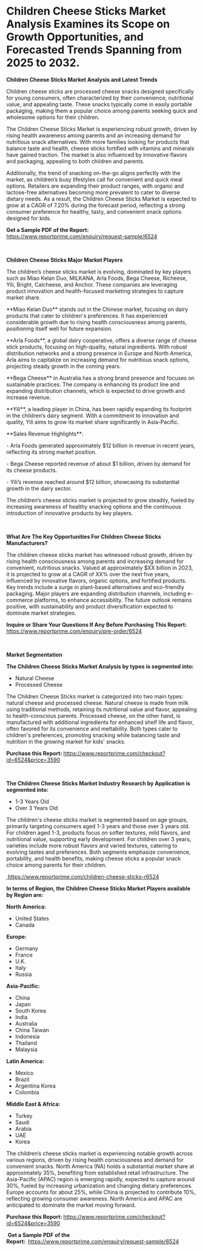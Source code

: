 <p><h1>Children Cheese Sticks Market Analysis Examines its Scope on Growth Opportunities, and Forecasted Trends Spanning from 2025 to 2032.</h1></p><p><strong>Children Cheese Sticks Market Analysis and Latest Trends</strong></p>
<p><p>Children cheese sticks are processed cheese snacks designed specifically for young consumers, often characterized by their convenience, nutritional value, and appealing taste. These snacks typically come in easily portable packaging, making them a popular choice among parents seeking quick and wholesome options for their children.</p><p>The Children Cheese Sticks Market is experiencing robust growth, driven by rising health awareness among parents and an increasing demand for nutritious snack alternatives. With more families looking for products that balance taste and health, cheese sticks fortified with vitamins and minerals have gained traction. The market is also influenced by innovative flavors and packaging, appealing to both children and parents.</p><p>Additionally, the trend of snacking on-the-go aligns perfectly with the market, as children’s busy lifestyles call for convenient and quick meal options. Retailers are expanding their product ranges, with organic and lactose-free alternatives becoming more prevalent to cater to diverse dietary needs. As a result, the Children Cheese Sticks Market is expected to grow at a CAGR of 7.20% during the forecast period, reflecting a strong consumer preference for healthy, tasty, and convenient snack options designed for kids.</p></p>
<p><strong>Get a Sample PDF of the Report:&nbsp;</strong> <a href="https://www.reportprime.com/enquiry/request-sample/6524?utm_campaign=4440&utm_medium=2&utm_source=Github&utm_content=ia&utm_term=15052025&utm_id=children-cheese-sticks">https://www.reportprime.com/enquiry/request-sample/6524</a></p>
<p>&nbsp;</p>
<p><strong>Children Cheese Sticks Major Market Players</strong></p>
<p><p>The children’s cheese sticks market is evolving, dominated by key players such as Miao Kelan Duo, MILKANA, Arla Foods, Bega Cheese, Richeese, Yili, Bright, Calcheese, and Anchor. These companies are leveraging product innovation and health-focused marketing strategies to capture market share.</p><p>**Miao Kelan Duo** stands out in the Chinese market, focusing on dairy products that cater to children's preferences. It has experienced considerable growth due to rising health consciousness among parents, positioning itself well for future expansion.</p><p>**Arla Foods**, a global dairy cooperative, offers a diverse range of cheese stick products, focusing on high-quality, natural ingredients. With robust distribution networks and a strong presence in Europe and North America, Arla aims to capitalize on increasing demand for nutritious snack options, projecting steady growth in the coming years.</p><p>**Bega Cheese** in Australia has a strong brand presence and focuses on sustainable practices. The company is enhancing its product line and expanding distribution channels, which is expected to drive growth and increase revenue.</p><p>**Yili**, a leading player in China, has been rapidly expanding its footprint in the children’s dairy segment. With a commitment to innovation and quality, Yili aims to grow its market share significantly in Asia-Pacific.</p><p>**Sales Revenue Highlights**:</p><p>- Arla Foods generated approximately $12 billion in revenue in recent years, reflecting its strong market position.</p><p>- Bega Cheese reported revenue of about $1 billion, driven by demand for its cheese products.</p><p>- Yili’s revenue reached around $12 billion, showcasing its substantial growth in the dairy sector.</p><p>The children’s cheese sticks market is projected to grow steadily, fueled by increasing awareness of healthy snacking options and the continuous introduction of innovative products by key players.</p></p>
<p>&nbsp;</p>
<p><strong>What Are The Key Opportunities For Children Cheese Sticks Manufacturers?</strong></p>
<p><p>The children cheese sticks market has witnessed robust growth, driven by rising health consciousness among parents and increasing demand for convenient, nutritious snacks. Valued at approximately $XX billion in 2023, it is projected to grow at a CAGR of XX% over the next five years, influenced by innovative flavors, organic options, and fortified products. Key trends include a surge in plant-based alternatives and eco-friendly packaging. Major players are expanding distribution channels, including e-commerce platforms, to enhance accessibility. The future outlook remains positive, with sustainability and product diversification expected to dominate market strategies.</p></p>
<p><strong>Inquire or Share Your Questions If Any Before Purchasing This Report:</strong> <a href="https://www.reportprime.com/enquiry/pre-order/6524?utm_campaign=4440&utm_medium=2&utm_source=Github&utm_content=ia&utm_term=15052025&utm_id=children-cheese-sticks">https://www.reportprime.com/enquiry/pre-order/6524</a></p>
<p>&nbsp;</p>
<p><strong>Market Segmentation</strong></p>
<p><strong>The Children Cheese Sticks Market Analysis by types is segmented into:</strong></p>
<p><ul><li>Natural Cheese</li><li>Processed Cheese</li></ul></p>
<p><p>The Children Cheese Sticks market is categorized into two main types: natural cheese and processed cheese. Natural cheese is made from milk using traditional methods, retaining its nutritional value and flavor, appealing to health-conscious parents. Processed cheese, on the other hand, is manufactured with additional ingredients for enhanced shelf life and flavor, often favored for its convenience and meltability. Both types cater to children's preferences, promoting snacking while balancing taste and nutrition in the growing market for kids' snacks.</p></p>
<p><strong>Purchase this Report:&nbsp;</strong><a href="https://www.reportprime.com/checkout?id=6524&price=3590&utm_campaign=4440&utm_medium=2&utm_source=Github&utm_content=ia&utm_term=15052025&utm_id=children-cheese-sticks">https://www.reportprime.com/checkout?id=6524&price=3590</a></p>
<p>&nbsp;</p>
<p><strong>The Children Cheese Sticks Market Industry Research by Application is segmented into:</strong></p>
<p><ul><li>1-3 Years Old</li><li>Over 3 Years Old</li></ul></p>
<p><p>The children's cheese sticks market is segmented based on age groups, primarily targeting consumers aged 1-3 years and those over 3 years old. For children aged 1-3, products focus on softer textures, mild flavors, and nutritional value, supporting early development. For children over 3 years, varieties include more robust flavors and varied textures, catering to evolving tastes and preferences. Both segments emphasize convenience, portability, and health benefits, making cheese sticks a popular snack choice among parents for their children.</p></p>
<p><a href="https://www.reportprime.com/children-cheese-sticks-r6524?utm_campaign=4440&utm_medium=2&utm_source=Github&utm_content=ia&utm_term=15052025&utm_id=children-cheese-sticks">&nbsp;https://www.reportprime.com/children-cheese-sticks-r6524</a></p>
<p><strong>In terms of Region, the Children Cheese Sticks Market Players available by Region are:</strong></p>
<p>
    <p> <strong> North America: </strong>
        <ul>
            <li>United States</li>
            <li>Canada</li>
        </ul>
        </p> 
    <p> <strong> Europe: </strong>
        <ul>
            <li>Germany</li>
            <li>France</li>
            <li>U.K.</li>
            <li>Italy</li>
            <li>Russia</li>
        </ul>
        </p> 
    <p> <strong> Asia-Pacific: </strong>
        <ul>
            <li>China</li>
            <li>Japan</li>
            <li>South Korea</li>
            <li>India</li>
            <li>Australia</li>
            <li>China Taiwan</li>
            <li>Indonesia</li>
            <li>Thailand</li>
            <li>Malaysia</li>
        </ul>
        </p> 
    <p> <strong> Latin America: </strong>
        <ul>
            <li>Mexico</li>
            <li>Brazil</li>
            <li>Argentina Korea</li>
            <li>Colombia</li>
        </ul>
        </p> 
    <p> <strong> Middle East & Africa: </strong>
        <ul>
            <li>Turkey</li>
            <li>Saudi</li>
            <li>Arabia</li>
            <li>UAE</li>
            <li>Korea</li>
        </ul>
    </p>
    </p>
<p><p>The children’s cheese sticks market is experiencing notable growth across various regions, driven by rising health consciousness and demand for convenient snacks. North America (NA) holds a substantial market share at approximately 35%, benefiting from established retail infrastructure. The Asia-Pacific (APAC) region is emerging rapidly, expected to capture around 30%, fueled by increasing urbanization and changing dietary preferences. Europe accounts for about 25%, while China is projected to contribute 10%, reflecting growing consumer awareness. North America and APAC are anticipated to dominate the market moving forward.</p></p>
<p><strong>Purchase this Report: </strong><a href="https://www.reportprime.com/checkout?id=6524&price=3590&utm_campaign=4440&utm_medium=2&utm_source=Github&utm_content=ia&utm_term=15052025&utm_id=children-cheese-sticks">https://www.reportprime.com/checkout?id=6524&price=3590</a></p>
<p>&nbsp;<strong>Get a Sample PDF of the Report:&nbsp;&nbsp;</strong><a href="https://www.reportprime.com/enquiry/request-sample/6524?utm_campaign=4440&utm_medium=2&utm_source=Github&utm_content=ia&utm_term=15052025&utm_id=children-cheese-sticks">https://www.reportprime.com/enquiry/request-sample/6524</a></p>
<p><strong></strong></p>
<p><p></p><p></p><p></p></p>